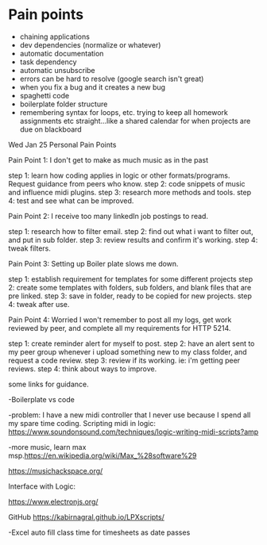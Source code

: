 # Pain points
- chaining applications
- dev dependencies (normalize or whatever)
- automatic documentation
- task dependency
- automatic unsubscribe
- errors can be hard to resolve (google search isn't great)
- when you fix a bug and it creates a new bug
- spaghetti code
- boilerplate folder structure
- remembering syntax for loops, etc.
trying to keep all homework assignments etc straight...like a shared calendar for when projects are due on blackboard 


Wed Jan 25 Personal Pain Points

Pain Point 1: I don't get to make as much music as in the past

step 1: learn how coding applies in logic or other formats/programs. Request guidance from peers who know.
step 2: code snippets of music and influence midi plugins.
step 3: research more methods and tools.
step 4: test and see what can be improved.

Pain Point 2: I receive too many linkedIn job postings to read.

step 1: research how to filter email.
step 2: find out what i want to filter out, and put in sub folder.
step 3: review results and confirm it's working.
step 4: tweak filters.

Pain Point 3: Setting up Boiler plate slows me down.

step 1: establish requirement for templates for some different projects
step 2: create some templates with folders, sub folders, and blank files that are pre linked.
step 3: save in folder, ready to be copied for new projects.
step 4: tweak after use.


Pain Point 4: Worried I won't remember to post all my logs, get work reviewed by peer, and complete 
all my requirements for HTTP 5214.

step 1: create reminder alert for myself to post.
step 2: have an alert sent to my peer group whenever i upload something new to my class folder, and
request a code review.
step 3: review if its working. ie: i'm getting peer reviews.
step 4: think about ways to improve.

some links for guidance.

-Boilerplate vs code

-problem: I have a new midi controller that I never use because I spend all my spare time coding.
Scripting midi in logic:
https://www.soundonsound.com/techniques/logic-writing-midi-scripts?amp

-more music, learn max msp.https://en.wikipedia.org/wiki/Max_%28software%29

https://musichackspace.org/



Interface with Logic:

https://www.electronjs.org/


GitHub
 https://kabirnagral.github.io/LPXscripts/

-Excel auto fill class time for timesheets as date passes









